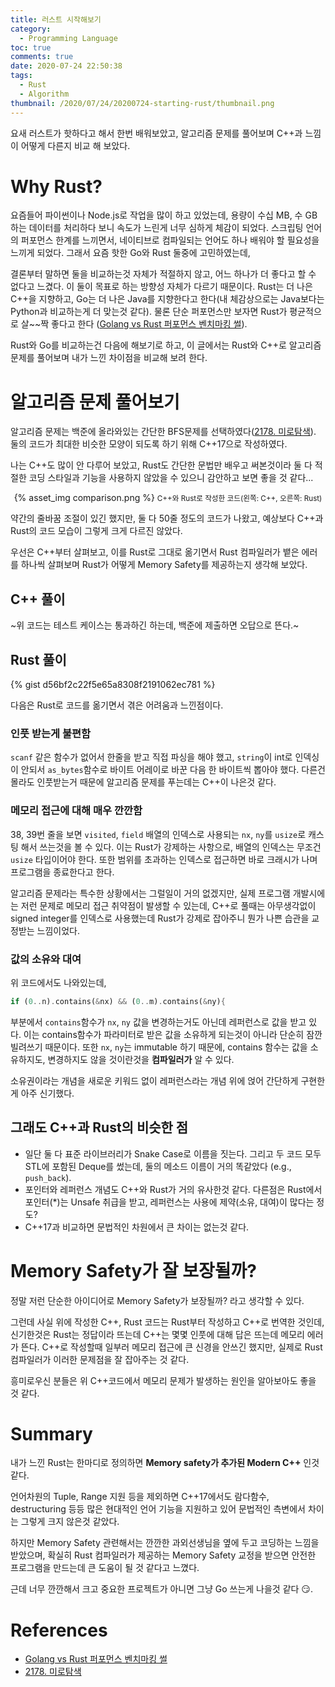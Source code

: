 ```yaml
---
title: 러스트 시작해보기
category:
  - Programming Language
toc: true
comments: true
date: 2020-07-24 22:50:38
tags:
  - Rust
  - Algorithm
thumbnail: /2020/07/24/20200724-starting-rust/thumbnail.png
---
```


요새 러스트가 핫하다고 해서 한번 배워보았고, 알고리즘 문제를 풀어보며 C++과 느낌이 어떻게 다른지 비교 해 보았다.

<!--More-->

# Why Rust?

요즘들어 파이썬이나 Node.js로 작업을 많이 하고 있었는데, 용량이 수십 MB, 수 GB 하는 데이터를 처리하다 보니 속도가 느린게 너무 심하게 체감이 되었다. 스크립팅 언어의 퍼포먼스 한계를 느끼면서, 네이티브로 컴파일되는 언어도 하나 배워야 할 필요성을 느끼게 되었다. 그래서 요즘 핫한 Go와 Rust 둘중에 고민하였는데, 

결론부터 말하면 둘을 비교하는것 자체가 적절하지 않고, 어느 하나가 더 좋다고 할 수 없다고 느겼다. 이 둘이 목표로 하는 방향성 자체가 다르기 때문이다. Rust는 더 나은 C++을 지향하고, Go는 더 나은 Java를 지향한다고 한다(내 체감상으로는 Java보다는 Python과 비교하는게 더 맞는것 같다). 물론 단순 퍼포먼스만 보자면 Rust가 평균적으로 살~~짝 좋다고 한다 ([Golang vs Rust 퍼포먼스 벤치마킹 썰](https://blog.stibee.com/golang-vs-rust-퍼포먼스-벤치마킹-썰-bac94bc26e2e)). 

Rust와 Go를 비교하는건 다음에 해보기로 하고, 이 글에서는 Rust와 C++로 알고리즘 문제를 풀어보며 내가 느낀 차이점을 비교해 보려 한다. 

# 알고리즘 문제 풀어보기

알고리즘 문제는 백준에 올라와있는 간단한 BFS문제를 선택하였다([2178. 미로탐색](https://www.acmicpc.net/problem/2178)). 둘의 코드가 최대한 비슷한 모양이 되도록 하기 위해 C++17으로 작성하였다.

나는 C++도 많이 안 다루어 보았고, Rust도 간단한 문법만 배우고 써본것이라 둘 다 적절한 코딩 스타일과 기능을 사용하지 않았을 수 있으니 감안하고 보면 좋을 것 같다...

<center>
  {% asset_img comparison.png %}
  <small>
    C++와 Rust로 작성한 코드(왼쪽: C++, 오른쪽: Rust)
  </small>
</center>

약간의 줄바꿈 조절이 있긴 했지만, 둘 다 50줄 정도의 코드가 나왔고, 예상보다 C++과 Rust의 코드 모습이 그렇게 크게 다르진 않았다.

우선은 C++부터 살펴보고, 이를 Rust로 그대로 옮기면서 Rust 컴파일러가 뱉은 에러를 하나씩 살펴보며 Rust가 어떻게 Memory Safety를 제공하는지 생각해 보았다.

## C++ 풀이

<script src="https://gist.github.com/LunaTK/a111197285a73dfee44986f7a2435209.js"></script>

~위 코드는 테스트 케이스는 통과하긴 하는데, 백준에 제출하면 오답으로 뜬다.~

## Rust 풀이

{% gist d56bf2c22f5e65a8308f2191062ec781 %}

다음은 Rust로 코드를 옮기면서 겪은 어려움과 느낀점이다.

### 인풋 받는게 불편함
`scanf` 같은 함수가 없어서 한줄을 받고 직접 파싱을 해야 했고, `string`이 int로 인덱싱이 안되서 `as_bytes`함수로 바이트 어레이로 바꾼 다음 한 바이트씩 뽑아야 했다. 다른건 몰라도 인풋받는거 때문에 알고리즘 문제를 푸는데는 C++이 나은것 같다.

### 메모리 접근에 대해 매우 깐깐함
38, 39번 줄을 보면 `visited`, `field` 배열의 인덱스로 사용되는 `nx`, `ny`를 `usize`로 캐스팅 해서 쓰는것을 볼 수 있다. 이는 Rust가 강제하는 사항으로, 배열의 인덱스는 무조건 `usize` 타입이어야 한다. 또한 범위를 초과하는 인덱스로 접근하면 바로 크래시가 나며 프로그램을 종료한다고 한다. 

알고리즘 문제라는 특수한 상황에서는 그럴일이 거의 없겠지만, 실제 프로그램 개발시에는 저런 문제로 메모리 접근 취약점이 발생할 수 있는데, C++로 풀때는 아무생각없이 signed integer를 인덱스로 사용했는데 Rust가 강제로 잡아주니 뭔가 나쁜 습관을 교정받는 느낌이었다.

### 값의 소유와 대여
위 코드에서도 나와있는데,

```rust
if (0..n).contains(&nx) && (0..m).contains(&ny){
```
부분에서 `contains`함수가 `nx`, `ny` 값을 변경하는거도 아닌데 레퍼런스로 값을 받고 있다. 이는 contains함수가 파라미터로 받은 값을 소유하게 되는것이 아니라 단순히 잠깐 빌려쓰기 때문이다. 또한 `nx`, `ny`는 immutable 하기 때문에, contains 함수는 값을 소유하지도, 변경하지도 않을 것이란것을 **컴파일러가** 알 수 있다.

소유권이라는 개념을 새로운 키워드 없이 레퍼런스라는 개념 위에 얹어 간단하게 구현한게 아주 신기했다.


## 그래도 C++과 Rust의 비슷한 점
- 일단 둘 다 표준 라이브러리가 Snake Case로 이름을 짓는다. 그리고 두 코드 모두 STL에 포함된 Deque를 썼는데, 둘의 메소드 이름이 거의 똑같았다 (e.g., `push_back`).
- 포인터와 레퍼런스 개념도 C++와 Rust가 거의 유사한것 같다. 다른점은 Rust에서 포인터(*)는 Unsafe 취급을 받고, 레퍼런스는 사용에 제약(소유, 대여)이 많다는 정도?
- C++17과 비교하면 문법적인 차원에서 큰 차이는 없는것 같다.

# Memory Safety가 잘 보장될까?

정말 저런 단순한 아이디어로 Memory Safety가 보장될까? 라고 생각할 수 있다. 

그런데 사실 위에 작성한 C++, Rust 코드는 Rust부터 작성하고 C++로 번역한 것인데, 신기한것은 Rust는 정답이라 뜨는데 C++는 몇몇 인풋에 대해 답은 뜨는데 메모리 에러가 뜬다. C++로 작성할때 일부러 메모리 접근에 큰 신경을 안쓰긴 했지만, 실제로 Rust 컴파일러가 이러한 문제점을 잘 잡아주는 것 같다.

흥미로우신 분들은 위 C++코드에서 메모리 문제가 발생하는 원인을 알아보아도 좋을 것 같다.

# Summary

내가 느낀 Rust는 한마디로 정의하면 **Memory safety가 추가된 Modern C++** 인것 같다.

언어차원의 Tuple, Range 지원 등을 제외하면 C++17에서도 람다함수, destructuring 등등 많은 현대적인 언어 기능을 지원하고 있어 문법적인 측변에서 차이는 그렇게 크지 않은것 같았다. 

하지만 Memory Safety 관련해서는 깐깐한 과외선생님을 옆에 두고 코딩하는 느낌을 받았으며, 확실히 Rust 컴파일러가 제공하는 Memory Safety 교정을 받으면 안전한 프로그램을 만드는데 큰 도움이 될 것 같다고 느꼈다.

근데 너무 깐깐해서 크고 중요한 프로젝트가 아니면 그냥 Go 쓰는게 나을것 같다 😏.

# References

- [Golang vs Rust 퍼포먼스 벤치마킹 썰](https://blog.stibee.com/golang-vs-rust-퍼포먼스-벤치마킹-썰-bac94bc26e2e)
- [2178. 미로탐색](https://www.acmicpc.net/problem/2178)